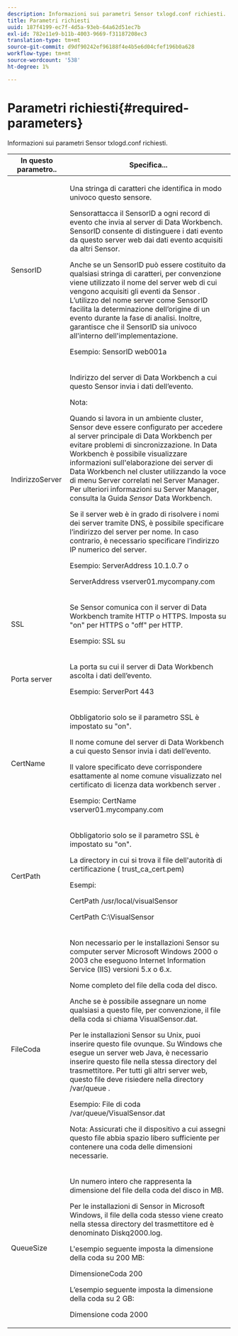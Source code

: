 ```yaml
---
description: Informazioni sui parametri Sensor txlogd.conf richiesti.
title: Parametri richiesti
uuid: 187f4199-ec7f-4d5a-93eb-64a62d51ec7b
exl-id: 782e11e9-b11b-4003-9669-f31187208ec3
translation-type: tm+mt
source-git-commit: d9df90242ef96188f4e4b5e6d04cfef196b0a628
workflow-type: tm+mt
source-wordcount: '538'
ht-degree: 1%

---
```


# Parametri richiesti{#required-parameters}

Informazioni sui parametri Sensor txlogd.conf richiesti.

<table id="table_69CFE10A3707403F9793137B128E706A"> 
 <thead> 
  <tr> 
   <th colname="col1" class="entry"> In questo parametro.. </th> 
   <th colname="col2" class="entry"> Specifica... </th> 
  </tr> 
 </thead>
 <tbody> 
  <tr> 
   <td colname="col1"> SensorID </td> 
   <td colname="col2"> <p>Una stringa di caratteri che identifica in modo univoco questo <span class="wintitle"> sensore</span>. </p> <p> <span class="wintitle"> </span> Sensorattacca il SensorID a ogni record di evento che invia al server di  <span class="keyword"> Data Workbench</span>. SensorID consente di distinguere i dati evento da questo server web dai dati evento acquisiti da altri <span class="wintitle"> Sensor</span>. </p> <p>Anche se un SensorID può essere costituito da qualsiasi stringa di caratteri, per convenzione viene utilizzato il nome del server web di cui vengono acquisiti gli eventi da <span class="wintitle"> Sensor</span> . L’utilizzo del nome server come SensorID facilita la determinazione dell’origine di un evento durante la fase di analisi. Inoltre, garantisce che il SensorID sia univoco all'interno dell'implementazione. </p> <p>Esempio: <span class="filepath"> SensorID web001a</span> </p> </td> 
  </tr> 
  <tr> 
   <td colname="col1"> IndirizzoServer </td> 
   <td colname="col2"> <p>Indirizzo del server di Data Workbench <span class="keyword"></span> a cui questo <span class="wintitle"> Sensor</span> invia i dati dell’evento. </p> <p>Nota:  <p>Quando si lavora in un ambiente cluster, <span class="wintitle"> Sensor</span> deve essere configurato per accedere al server principale <span class="keyword"> di Data Workbench</span> per evitare problemi di sincronizzazione. In Data Workbench è possibile visualizzare informazioni sull'elaborazione dei server di Data Workbench <span class="keyword"> </span> nel cluster utilizzando la voce di menu Server correlati nel <span class="wintitle"> Server Manager</span>. Per ulteriori informazioni su <span class="wintitle"> Server Manager</span>, consulta la Guida <i><span class="keyword"></span><span class="wintitle"> Sensor</span></i> Data Workbench. </p> <p>Se il server web è in grado di risolvere i nomi dei server tramite DNS, è possibile specificare l’indirizzo del server per nome. In caso contrario, è necessario specificare l’indirizzo IP numerico del server. </p> <p>Esempio: <span class="filepath"> ServerAddress 10.1.0.7</span> o </p> <p> <span class="filepath"> ServerAddress vserver01.mycompany.com</span> </p> </p> </td> 
  </tr> 
  <tr> 
   <td colname="col1"> SSL </td> 
   <td colname="col2"> <p>Se <span class="wintitle"> Sensor</span> comunica con <span class="keyword"> il server di Data Workbench</span> tramite HTTP o HTTPS. Imposta su "on" per HTTPS o "off" per HTTP. </p> <p>Esempio: <span class="filepath"> SSL su</span> </p> </td> 
  </tr> 
  <tr> 
   <td colname="col1"> Porta server </td> 
   <td colname="col2"> <p>La porta su cui il server di Data Workbench <span class="keyword"></span> ascolta i dati dell’evento. </p> <p>Esempio: <span class="filepath"> ServerPort 443</span> </p> </td> 
  </tr> 
  <tr> 
   <td colname="col1"> CertName </td> 
   <td colname="col2"> <p>Obbligatorio solo se il parametro SSL è impostato su "on". </p> <p>Il nome comune del server di Data Workbench <span class="keyword"></span> a cui questo <span class="wintitle"> Sensor</span> invia i dati dell’evento. </p> <p>Il valore specificato deve corrispondere esattamente al nome comune visualizzato nel certificato di licenza <span class="keyword"> data workbench server</span> . </p> <p>Esempio: <span class="filepath"> CertName vserver01.mycompany.com</span> </p> </td> 
  </tr> 
  <tr> 
   <td colname="col1"> CertPath </td> 
   <td colname="col2"> <p>Obbligatorio solo se il parametro SSL è impostato su "on". </p> <p>La directory in cui si trova il file dell'autorità di certificazione (<span class="filepath"> trust_ca_cert.pem</span>) </p> <p>Esempi: </p> <p> <span class="filepath"> CertPath /usr/local/visualSensor</span> </p> <p> <span class="filepath"> CertPath C:\VisualSensor</span> </p> </td> 
  </tr> 
  <tr> 
   <td colname="col1"> FileCoda </td> 
   <td colname="col2"> <p>Non necessario per le installazioni <span class="wintitle"> Sensor</span> su computer server Microsoft Windows 2000 o 2003 che eseguono Internet Information Service (IIS) versioni 5.x o 6.x. </p> <p>Nome completo del file della coda del disco. </p> <p>Anche se è possibile assegnare un nome qualsiasi a questo file, per convenzione, il file della coda si chiama <span class="filepath"> VisualSensor.dat</span>. </p> <p>Per le installazioni <span class="wintitle"> Sensor</span> su Unix, puoi inserire questo file ovunque. Su Windows che esegue un server web Java, è necessario inserire questo file nella stessa directory del trasmettitore. Per tutti gli altri server web, questo file deve risiedere nella directory /var/queue . </p> <p>Esempio: <span class="filepath"> File di coda /var/queue/VisualSensor.dat</span> </p> <p> <p>Nota:  Assicurati che il dispositivo a cui assegni questo file abbia spazio libero sufficiente per contenere una coda delle dimensioni necessarie. </p> </p> </td> 
  </tr> 
  <tr> 
   <td colname="col1"> QueueSize </td> 
   <td colname="col2"> <p>Un numero intero che rappresenta la dimensione del file della coda del disco in MB. </p> <p>Per le installazioni di <span class="wintitle"> Sensor</span> in Microsoft Windows, il file della coda stesso viene creato nella stessa directory del trasmettitore ed è denominato <span class="filepath"> Diskq2000.log</span>. </p> <p>L'esempio seguente imposta la dimensione della coda su 200 MB: </p> <p>DimensioneCoda 200 </p> <p>L’esempio seguente imposta la dimensione della coda su 2 GB: </p> <p>Dimensione coda 2000 </p> </td> 
  </tr> 
 </tbody> 
</table>
